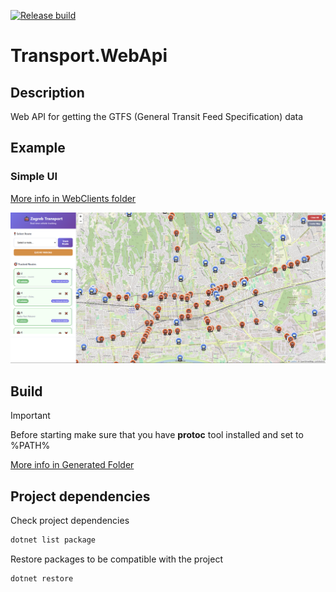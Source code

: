 [![Release build](https://github.com/n1sk4/Transport.WebApi/actions/workflows/release_build.yml/badge.svg)](https://github.com/n1sk4/Transport.WebApi/actions/workflows/release_build.yml)

# Transport.WebApi

## Description
Web API for getting the GTFS (General Transit Feed Specification) data

## Example
### Simple UI
[More info in WebClients folder](WebClients/simple-client/ReadMe.md)

![🚋](https://raw.githubusercontent.com/n1sk4/Transport.WebApi/refs/heads/master/WebClients/simple-client/image.png)

## Build
> [!IMPORTANT] 
> Before starting make sure that you have **protoc** tool installed and set to %PATH%

[More info in Generated Folder](Services/Generated/ReadMe.md)

## Project dependencies
Check project dependencies
```bash
dotnet list package
```

Restore packages to be compatible with the project
```bash
dotnet restore
```
